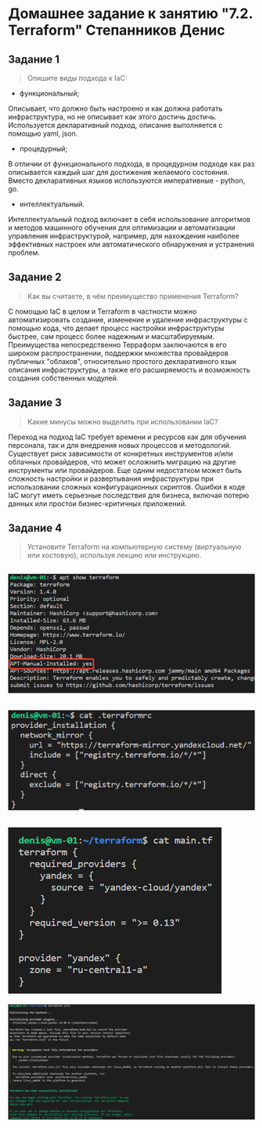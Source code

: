 # Домашнее задание к занятию "7.2. Terraform" Степанников Денис
## Задание 1
> Опишите виды подхода к IaC:

- функциональный;

Описывает, что должно быть настроено и как должна работать инфраструктура, но не описывает как этого достичь достичь. Используется декларативный подход, описание выполняется с помощью yaml, json.

- процедурный;

В отличии от функционального подхода, в процедурном подходе как раз описывается каждый шаг для достижения желаемого состояния. Вместо декларативных языков используются императивные - python, go.

- интеллектуальный.

Интеллектуальный подход включает в себя использование алгоритмов и методов машинного обучения для оптимизации и автоматизации управления инфраструктурой, например, для нахождения наиболее эффективных настроек или автоматического обнаружения и устранения проблем.

## Задание 2
>Как вы считаете, в чём преимущество применения Terraform?

С помощью IaC в целом и Terraform в частности можно автоматизировать создание, изменение и удаление инфраструктуры с помощью кода, что делает процесс настройки инфраструктуры быстрее, сам процесс более надежным и масштабируемым. Преимущества непосредственно Терраформ заключаются в его широком распространении, поддержки множества провайдеров публичных "облаков", относительно простого декларативного язык описания инфраструктуры, а также его расширяемость и возможность создания собственных модулей.

## Задание 3
>Какие минусы можно выделить при использовании IaC?

Переход на подход IaC требует времени и ресурсов как для обучения персонала, так и для внедрения новых процессов и методологий. Существует риск зависимости от конкретных инструментов и/или облачных провайдеров, что может осложнить миграцию на другие инструменты или провайдеров. Еще одним недостатком может быть сложность настройки и развертывания инфраструктуры при использовании сложных конфигурационных скриптов. Ошибки в коде IaC могут иметь серьезные последствия для бизнеса, включая потерю данных или простои бизнес-критичных приложений.

## Задание 4
>Установите Terraform на компьютерную систему (виртуальную или хостовую), используя лекцию или инструкцию.

![7.02-1](screenshots/7.02-1.png)
---
![7.02-2](screenshots/7.02-2.png)
---
![7.02-3](screenshots/7.02-3.png)
---
![7.02-3](screenshots/7.02-4.png)